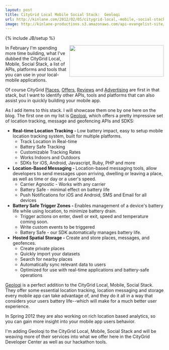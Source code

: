 ```yaml
---
layout: post
title: CityGrid Local Mobile Social Stack:  Geoloqi
url: http://kinlane.com/2012/02/05/citygrid-local,-mobile,-social-stack--geoloqi/
image: http://kinlane-productions.s3.amazonaws.com/api-evangelist-site/blog/Geoloqi_Logo.png
---
```

{% include JB/setup %}
<p>
     <a title="Geoloqi" href="https://developers.geoloqi.com/"><img class="aligncenter size-full wp-image-589" title="Geoloqi_Logo" src="http://www.citygridmedia.com/developer/wp-content/uploads/2012/02/Geoloqi_Logo.png" alt="" width="300" height="100" align="right" /></a>In February I'm spending more time building, what I've dubbed the CityGrid Local, Mobile, Social Stack, a list of APIs, platforms and tools that you can use in your local-mobile applications.
</p>
<p>
     Of course CityGrid <a title="Places" href="http://docs.citygridmedia.com/display/citygridv2/Places+API">Places</a>, <a title="Offers" href="http://docs.citygridmedia.com/display/citygridv2/Offers+API">Offers</a>, <a title="Reviews" href="http://docs.citygridmedia.com/display/citygridv2/Reviews+API">Reviews</a> and <a title="Advertising" href="http://docs.citygridmedia.com/display/citygridv2/Ads+by+CityGrid">Advertising</a> are first in that stack, but I want to identify other APIs, tools and platforms that can also assist you in quickly building your mobile app.
</p>
<p>
     As I add items to this stack. I will showcase them one by one here on the blog. The first one on my list is <a title="Geoloqi" href="https://developers.geoloqi.com/">Geoloqi</a>, which offers a pretty impressive set of location tracking, message and geofencing APIs and SDKS:
</p>
<ul>
     <li>
          <strong>Real-time Location Tracking - </strong>Low battery impact, easy to setup mobile location tracking system, built for multiple platforms.
          <ul>
               <li>Track Location in Real-time
               </li>
               <li>Battery Safe Tracking
               </li>
               <li>Customizable Tracking Rates
               </li>
               <li>Works Indoors and Outdoors
               </li>
               <li>SDKs for iOS, Android, Javascript, Ruby, PHP and more
               </li>
          </ul>
     </li>
     <li>
          <strong>Location-Based Messaging  - </strong>Location-based messaging tools, allow developers to send messages upon arriving, dwelling or leaving a place, as well as time or day or a user's speed.
          <ul>
               <li>Carrier Agnostic - Works with any carrier
               </li>
               <li>Battery Safe - minimal effect on battery life
               </li>
               <li>Push Notifications for iOS and Android, SMS and Email for all devices
               </li>
          </ul>
     </li>
     <li>
          <strong>Battery Safe Trigger Zones - </strong>Enables management of a device's battery life while using location, to minimize battery drain.
          <ul>
               <li>Trigger actions on enter, dwell or exit, speed and temperature coming soon.
               </li>
               <li>Write custom events to be triggered
               </li>
               <li>Battery Safe - our SDK automatically manages battery life.
               </li>
          </ul>
     </li>
     <li>
          <strong>Hosted Spatial Storage - </strong>Create and store places, messages, and geofences.
          <ul>
               <li>Create private places
               </li>
               <li>Quickly import your datasets
               </li>
               <li>Search for nearby places
               </li>
               <li>Automatically sync relevant data to users
               </li>
               <li>Optimized for use with real-time applications and battery-safe operations
               </li>
          </ul>
     </li>
</ul>
<p>
     <a title="Geoloqi" href="https://developers.geoloqi.com/">Geoloqi</a> is a perfect addition to the CityGrid Local, Mobile, Social Stack. They offer some essential location tracking, location messaging and storage every mobile app can take advantage of, and they do it all in a way that considers your users battery life--which will make for a much better user experience.
</p>
<p>
     In Spring 2012 they are also working on rich location based analytics, so you can gain more insight into your mobile app users behavior.
</p>
<p>
     I'm adding Geoloqi to the CityGrid Local, Mobile, Social Stack and will be weaving more of their services into what we offer here in the CityGrid Developer Center as well as our hackathon tools.
</p>